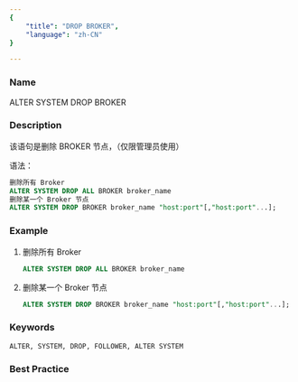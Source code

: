 ```yaml
---
{
    "title": "DROP BROKER",
    "language": "zh-CN"
}

---
```


<!--
Licensed to the Apache Software Foundation (ASF) under one
or more contributor license agreements.  See the NOTICE file
distributed with this work for additional information
regarding copyright ownership.  The ASF licenses this file
to you under the Apache License, Version 2.0 (the
"License"); you may not use this file except in compliance
with the License.  You may obtain a copy of the License at

  http://www.apache.org/licenses/LICENSE-2.0

Unless required by applicable law or agreed to in writing,
software distributed under the License is distributed on an
"AS IS" BASIS, WITHOUT WARRANTIES OR CONDITIONS OF ANY
KIND, either express or implied.  See the License for the
specific language governing permissions and limitations
under the License.
-->



### Name

ALTER SYSTEM DROP BROKER

### Description

该语句是删除 BROKER 节点，（仅限管理员使用）

语法：

```sql
删除所有 Broker
ALTER SYSTEM DROP ALL BROKER broker_name
删除某一个 Broker 节点
ALTER SYSTEM DROP BROKER broker_name "host:port"[,"host:port"...];
```

### Example

1. 删除所有 Broker

   ```sql
   ALTER SYSTEM DROP ALL BROKER broker_name
   ```

2. 删除某一个 Broker 节点

   ```sql
   ALTER SYSTEM DROP BROKER broker_name "host:port"[,"host:port"...];
   ```

### Keywords

    ALTER, SYSTEM, DROP, FOLLOWER, ALTER SYSTEM

### Best Practice

